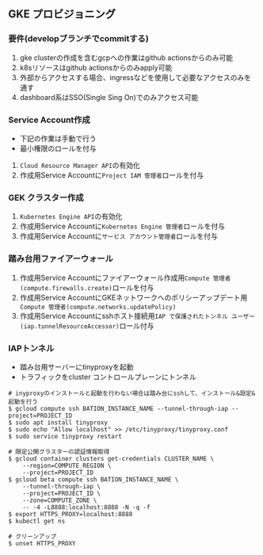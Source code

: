 ## GKE プロビジョニング

### 要件(developブランチでcommitする)

1. gke clusterの作成を含むgcpへの作業はgithub actionsからのみ可能
2. k8sリソースはgithub actionsからのみapply可能
3. 外部からアクセスする場合、ingressなどを使用して必要なアクセスのみを通す
4. dashboard系はSSO(Single Sing On)でのみアクセス可能

### Service Account作成

- 下記の作業は手動で行う
- 最小権限のロールを付与

1. `Cloud Resource Manager API`の有効化
2. 作成用Service Accountに`Project IAM 管理者`ロールを付与

### GEK クラスター作成

1. `Kubernetes Engine API`の有効化
2. 作成用Service Accountに`Kubernetes Engine 管理者`ロールを付与
3. 作成用Service Accountに`サービス アカウント管理者`ロールを付与

### 踏み台用ファイアーウォール

1. 作成用Service Accountにファイアーウォール作成用`Compute 管理者(compute.firewalls.create)`ロールを付与
2. 作成用Service AccountにGKEネットワークへのポリシーアップデート用`Compute 管理者(compute.networks.updatePolicy)`
3. 作成用Service Accountにsshホスト接続用`IAP で保護されたトンネル ユーザー(iap.tunnelResourceAccessor)`ロール付与

### IAPトンネル

- 踏み台用サーバーにtinyproxyを起動
- トラフィックをcluster コントロールプレーンにトンネル

```
# inyproxyのインストールと起動を行わない場合は踏み台にsshして、インストール&設定&起動を行う
$ gcloud compute ssh BATION_INSTANCE_NAME --tunnel-through-iap --project=PROJECT_ID
$ sudo apt install tinyproxy
$ sudo echo "Allow localhost" >> /etc/tinyproxy/tinyproxy.conf
$ sudo service tinyproxy restart

# 限定公開クラスターの認証情報取得
$ gcloud container clusters get-credentials CLUSTER_NAME \
    --region=COMPUTE_REGION \
    --project=PROJECT_ID
$ gcloud beta compute ssh BATION_INSTANCE_NAME \
    --tunnel-through-iap \
    --project=PROJECT_ID \
    --zone=COMPUTE_ZONE \
    -- -4 -L8888:localhost:8888 -N -q -f
$ export HTTPS_PROXY=localhost:8888
$ kubectl get ns

# クリーンアップ
$ unset HTTPS_PROXY
```
